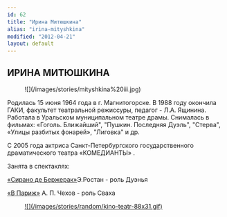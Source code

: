 ```yaml
---
id: 62
title: "Ирина Митюшкина"
alias: "irina-mityshkina"
modified: "2012-04-21"
layout: default
---
```


## ИРИНА МИТЮШКИНА

<figure>
![](/images/stories/mityshkina%20iii.jpg)
</figure>

Родилась 15 июня 1964 года в г. Магнитогорске. В 1988 году окончила ГАКИ, факультет театральной режиссуры, педагог - Л.А. Ящинина. Работала в Уральском муниципальном театре драмы. Снималась в фильмах: «Гоголь. Ближайший", "Пушкин. Последняя Дуэль", "Стерва", «Улицы разбитых фонарей», "Лиговка" и др.

С 2005 года актриса Санкт-Петербургского государственного драматического театра «КОМЕДИАНТЫ» .

Занята в спектаклях:

[«Сирано де Бержерак»](60-sirano-de-bergerak.html)Э.Ростан - роль Дуэнья

[«В Париж»](41-v-paris.html) А. П. Чехов - роль Сваха

<figure><a href="http://www.kino-teatr.ru/teatr/acter/w/ros/242217/bio/">
![](/images/stories/random/kino-teatr-88x31.gif)
</a></figure>

